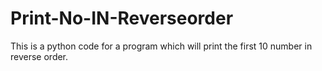 # Print-No-IN-Reverseorder
This is a python code for a program which will print the first 10 number in reverse order.

